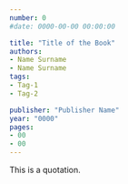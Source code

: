 ```yaml
---
number: 0
#date: 0000-00-00 00:00:00

title: "Title of the Book"
authors:
- Name Surname
- Name Surname
tags:
- Tag-1
- Tag-2

publisher: "Publisher Name"
year: "0000"
pages:
- 00
- 00
---
```


This is a quotation.
